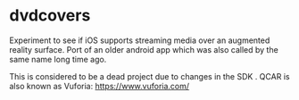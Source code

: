 # dvdcovers
Experiment to see if iOS supports streaming media over an augmented reality surface. Port of an older android app which was also called by the same name long time ago.

This is considered to be a dead project due to changes in the SDK . QCAR is also known as Vuforia: https://www.vuforia.com/
